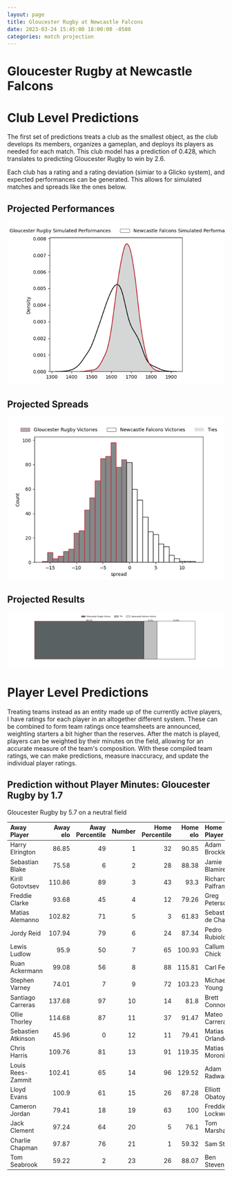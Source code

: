```yaml
---  
layout: page  
title: Gloucester Rugby at Newcastle Falcons  
date: 2023-03-24 15:45:00 18:00:00 -0500  
categories: match projection  
---
```

# Gloucester Rugby at Newcastle Falcons

# Club Level Predictions


The first set of predictions treats a club as the smallest object, as the club develops its members, organizes a gameplan, and deploys its players as needed for each match. This club model has a prediction of 0.428, which translates to predicting Gloucester Rugby to win by 2.6.

Each club has a rating and a rating deviation (simiar to a Glicko system), and expected performances can be generated. This allows for simulated matches and spreads like the ones below.
## Projected Performances


![Projected Performances](plots/performances_2023-03-24-NewcastleFalcons-GloucesterRugby.png)
## Projected Spreads


![Projected Spreads](plots/spreads_2023-03-24-NewcastleFalcons-GloucesterRugby.png)
## Projected Results


![Projected Results](plots/resultbar_2023-03-24-NewcastleFalcons-GloucesterRugby.png)
# Player Level Predictions


Treating teams instead as an entity made up of the currently active players, I have ratings for each player in an altogether different system. These can be combined to form team ratings once teamsheets are announced, weighting starters a bit higher than the reserves. After the match is played, players can be weighted by their minutes on the field, allowing for an accurate measure of the team's composition. With these compiled team ratings, we can make predictions, measure inaccuracy, and update the individual player ratings.
## Prediction without Player Minutes: Gloucester Rugby by 1.7


Gloucester Rugby by 5.7 on a neutral field



| Away Player        |   Away elo |   Away Percentile |   Number |   Home Percentile |   Home elo | Home Player         |
|:-------------------|-----------:|------------------:|---------:|------------------:|-----------:|:--------------------|
| Harry Elrington    |      86.85 |                49 |        1 |                32 |      90.85 | Adam Brocklebank    |
| Sebastian Blake    |      75.58 |                 6 |        2 |                28 |      88.38 | Jamie Blamire       |
| Kirill Gotovtsev   |     110.86 |                89 |        3 |                43 |      93.3  | Richard Palframan   |
| Freddie Clarke     |      93.68 |                45 |        4 |                12 |      79.26 | Greg Peterson       |
| Matias Alemanno    |     102.82 |                71 |        5 |                 3 |      61.83 | Sebastian de Chaves |
| Jordy Reid         |     107.94 |                79 |        6 |                24 |      87.34 | Pedro Rubiolo       |
| Lewis Ludlow       |      95.9  |                50 |        7 |                65 |     100.93 | Callum Chick        |
| Ruan Ackermann     |      99.08 |                56 |        8 |                88 |     115.81 | Carl Fearns         |
| Stephen Varney     |      74.01 |                 7 |        9 |                72 |     103.23 | Michael Young       |
| Santiago Carreras  |     137.68 |                97 |       10 |                14 |      81.8  | Brett Connon        |
| Ollie Thorley      |     114.68 |                87 |       11 |                37 |      91.47 | Mateo Carreras      |
| Sebastien Atkinson |      45.96 |                 0 |       12 |                11 |      79.41 | Matias Orlando      |
| Chris Harris       |     109.76 |                81 |       13 |                91 |     119.35 | Matias Moroni       |
| Louis Rees-Zammit  |     102.41 |                65 |       14 |                96 |     129.52 | Adam Radwan         |
| Lloyd Evans        |     100.9  |                61 |       15 |                26 |      87.28 | Elliott Obatoyinbo  |
| Cameron Jordan     |      79.41 |                18 |       19 |                63 |     100    | Freddie Lockwood    |
| Jack Clement       |      97.24 |                64 |       20 |                 5 |      76.1  | Tom Marshall        |
| Charlie Chapman    |      97.87 |                76 |       21 |                 1 |      59.32 | Sam Stuart          |
| Tom Seabrook       |      59.22 |                 2 |       23 |                26 |      88.07 | Ben Stevenson       |


